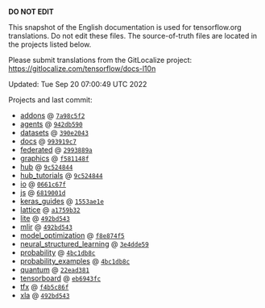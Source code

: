__DO NOT EDIT__

This snapshot of the English documentation is used for tensorflow.org
translations. Do not edit these files. The source-of-truth files are located in
the projects listed below.

Please submit translations from the GitLocalize project: https://gitlocalize.com/tensorflow/docs-l10n

Updated: Tue Sep 20 07:00:49 UTC 2022

Projects and last commit:

- [addons](https://github.com/tensorflow/addons/tree/master/docs) @ <a href='https://github.com/tensorflow/addons/commit/7a98c5f2f940784b7480d736051be65040ed5fca'><code>7a98c5f2</code></a>
- [agents](https://github.com/tensorflow/agents/tree/master/docs) @ <a href='https://github.com/tensorflow/agents/commit/942db59044f2b25151f313dc9a098ff652ab90f2'><code>942db590</code></a>
- [datasets](https://github.com/tensorflow/datasets/tree/master/docs) @ <a href='https://github.com/tensorflow/datasets/commit/390e20432b7e522a7cf0c90b94eefbeb76b305c6'><code>390e2043</code></a>
- [docs](https://github.com/tensorflow/docs/tree/master/site/en) @ <a href='https://github.com/tensorflow/docs/commit/993919c737bd6a707cecb5e94c661d938b416a4a'><code>993919c7</code></a>
- [federated](https://github.com/tensorflow/federated/tree/main/docs) @ <a href='https://github.com/tensorflow/federated/commit/2993889a3903d5dadb68ce9a9f8a5c1ada5dfd92'><code>2993889a</code></a>
- [graphics](https://github.com/tensorflow/graphics/tree/master/tensorflow_graphics/g3doc) @ <a href='https://github.com/tensorflow/graphics/commit/f581148fe3b94d4d2f9f16dcb2b651ebcf5d2bf5'><code>f581148f</code></a>
- [hub](https://github.com/tensorflow/hub/tree/master/docs) @ <a href='https://github.com/tensorflow/hub/commit/9c524844315f749752b4e5333cb049b3ce355ce8'><code>9c524844</code></a>
- [hub_tutorials](https://github.com/tensorflow/hub/tree/master/examples/colab) @ <a href='https://github.com/tensorflow/hub/commit/9c524844315f749752b4e5333cb049b3ce355ce8'><code>9c524844</code></a>
- [io](https://github.com/tensorflow/io/tree/master/docs) @ <a href='https://github.com/tensorflow/io/commit/0661c67f8e7f9e33aca9179afbadee71dd48171c'><code>0661c67f</code></a>
- [js](https://github.com/tensorflow/tfjs-website/tree/master/docs) @ <a href='https://github.com/tensorflow/tfjs-website/commit/6819001d8e60adcca15455ea965b76ec3ec98025'><code>6819001d</code></a>
- [keras_guides](https://github.com/tensorflow/docs/tree/snapshot-keras/site/en/guide/keras) @ <a href='https://github.com/tensorflow/docs/commit/1553ae1e4a149be71703e2ee60173b3d1e0e8c00'><code>1553ae1e</code></a>
- [lattice](https://github.com/tensorflow/lattice/tree/master/docs) @ <a href='https://github.com/tensorflow/lattice/commit/a1759b3243131cafca37d46b1977362dec8abee3'><code>a1759b32</code></a>
- [lite](https://github.com/tensorflow/tensorflow/tree/master/tensorflow/lite/g3doc) @ <a href='https://github.com/tensorflow/tensorflow/commit/492bd543db5d55080af3efc1bbadf651f184f44d'><code>492bd543</code></a>
- [mlir](https://github.com/tensorflow/tensorflow/tree/master/tensorflow/compiler/mlir/g3doc) @ <a href='https://github.com/tensorflow/tensorflow/commit/492bd543db5d55080af3efc1bbadf651f184f44d'><code>492bd543</code></a>
- [model_optimization](https://github.com/tensorflow/model-optimization/tree/master/tensorflow_model_optimization/g3doc) @ <a href='https://github.com/tensorflow/model-optimization/commit/f8e874f552dc0f8677e51e300aabf2c806e0717a'><code>f8e874f5</code></a>
- [neural_structured_learning](https://github.com/tensorflow/neural-structured-learning/tree/master/g3doc) @ <a href='https://github.com/tensorflow/neural-structured-learning/commit/3e4dde59f16e5a2818c87d62a22447416a957882'><code>3e4dde59</code></a>
- [probability](https://github.com/tensorflow/probability/tree/main/tensorflow_probability/g3doc) @ <a href='https://github.com/tensorflow/probability/commit/4bc1db8c4bf6b59e849878398c4562aa4fed1090'><code>4bc1db8c</code></a>
- [probability_examples](https://github.com/tensorflow/probability/tree/main/tensorflow_probability/examples/jupyter_notebooks) @ <a href='https://github.com/tensorflow/probability/commit/4bc1db8c4bf6b59e849878398c4562aa4fed1090'><code>4bc1db8c</code></a>
- [quantum](https://github.com/tensorflow/quantum/tree/master/docs) @ <a href='https://github.com/tensorflow/quantum/commit/22ead381acb6446d11b4be17e03d8a57fe59a429'><code>22ead381</code></a>
- [tensorboard](https://github.com/tensorflow/tensorboard/tree/master/docs) @ <a href='https://github.com/tensorflow/tensorboard/commit/eb6943fc6f225d340533beb86da548f858beb2b4'><code>eb6943fc</code></a>
- [tfx](https://github.com/tensorflow/tfx/tree/master/docs) @ <a href='https://github.com/tensorflow/tfx/commit/f4b5c86f10ee1e0f693fbf4e1c9eaedd1889da69'><code>f4b5c86f</code></a>
- [xla](https://github.com/tensorflow/tensorflow/tree/master/tensorflow/compiler/xla/g3doc) @ <a href='https://github.com/tensorflow/tensorflow/commit/492bd543db5d55080af3efc1bbadf651f184f44d'><code>492bd543</code></a>

